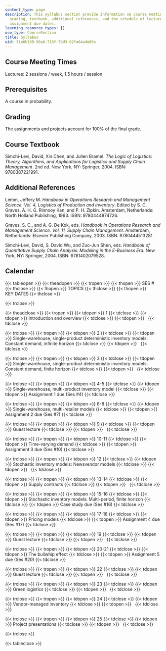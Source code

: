 ```yaml
---
content_type: page
description: This syllabus section provide information on course meeting times, prerequisites,
  grading, textbook, additional references, and the schedule of lecture topics and
  assignment due dates.
learning_resource_types: []
ocw_type: CourseSection
title: Syllabus
uid: 31e6b139-90ab-718f-78d3-62fa64ade09a
---
```


Course Meeting Times
--------------------

Lectures: 2 sessions / week, 1.5 hours / session

Prerequisites
-------------

A course in probability.

Grading
-------

The assignments and projects account for 100% of the final grade.

Course Textbook
---------------

Simchi-Levi, David, Xin Chen, and Julien Bramel. _The Logic of Logistics: Theory, Algorithms, and Applications for Logistics and Supply Chain Management_. 2nd ed. New York, NY: Springer, 2004. ISBN: 9780387221991.

Additional References
---------------------

Lemm, Jeffery M. _Handbook in Operations Research and Management Science. Vol. 4, Logistics of Production and Inventory_. Edited by S. C. Graves, A. H. G. Rinnooy Kan, and P. H. Zipkin. Amsterdam, Netherlands: North Holland Publishing, 1993. ISBN: 9780444874726.

Graves, S. C., and A. G. De Kok, eds. _Handbook in Operations Research and Management Science. Vol. 11, Supply Chain Management_. Amsterdam, Netherlands: Elsevier Publishing Company, 2003. ISBN: 9780444513281.

Simchi-Levi, David, S. David Wu, and Zuo-Jun Shen, eds. _Handbook of Quantitative Supply Chain Analysis: Modeling in the E-Business Era_. New York, NY: Springer, 2004. ISBN: 9781402079528.

Calendar
--------

{{< tableopen >}}
{{< theadopen >}}
{{< tropen >}}
{{< thopen >}}
SES #
{{< thclose >}}
{{< thopen >}}
TOPICS
{{< thclose >}}
{{< thopen >}}
KEY DATES
{{< thclose >}}

{{< trclose >}}

{{< theadclose >}}
{{< tropen >}}
{{< tdopen >}}
1
{{< tdclose >}}
{{< tdopen >}}
Introduction and overview
{{< tdclose >}}
{{< tdopen >}}
 
{{< tdclose >}}

{{< trclose >}}
{{< tropen >}}
{{< tdopen >}}
2
{{< tdclose >}}
{{< tdopen >}}
Single-warehouse, single-product deterministic inventory models: Constant demand, infinite horizon
{{< tdclose >}}
{{< tdopen >}}
 
{{< tdclose >}}

{{< trclose >}}
{{< tropen >}}
{{< tdopen >}}
3
{{< tdclose >}}
{{< tdopen >}}
Single-warehouse, single-product deterministic inventory models: Constant demand, finite horizon
{{< tdclose >}}
{{< tdopen >}}
 
{{< tdclose >}}

{{< trclose >}}
{{< tropen >}}
{{< tdopen >}}
4-5
{{< tdclose >}}
{{< tdopen >}}
Single-warehouse, multi-product inventory model
{{< tdclose >}}
{{< tdopen >}}
Assignment 1 due (Ses #4)
{{< tdclose >}}

{{< trclose >}}
{{< tropen >}}
{{< tdopen >}}
6-8
{{< tdclose >}}
{{< tdopen >}}
Single-warehouse, multi-retailer models
{{< tdclose >}}
{{< tdopen >}}
Assignment 2 due (Ses #7)
{{< tdclose >}}

{{< trclose >}}
{{< tropen >}}
{{< tdopen >}}
9
{{< tdclose >}}
{{< tdopen >}}
Guest lecture
{{< tdclose >}}
{{< tdopen >}}
 
{{< tdclose >}}

{{< trclose >}}
{{< tropen >}}
{{< tdopen >}}
10-11
{{< tdclose >}}
{{< tdopen >}}
Time-varying demand
{{< tdclose >}}
{{< tdopen >}}
Assignment 3 due (Ses #10)
{{< tdclose >}}

{{< trclose >}}
{{< tropen >}}
{{< tdopen >}}
12
{{< tdclose >}}
{{< tdopen >}}
Stochastic inventory models: Newsvendor models
{{< tdclose >}}
{{< tdopen >}}
 
{{< tdclose >}}

{{< trclose >}}
{{< tropen >}}
{{< tdopen >}}
13-14
{{< tdclose >}}
{{< tdopen >}}
Supply contracts
{{< tdclose >}}
{{< tdopen >}}
 
{{< tdclose >}}

{{< trclose >}}
{{< tropen >}}
{{< tdopen >}}
15-16
{{< tdclose >}}
{{< tdopen >}}
Stochastic inventory models: Multi-period, finite horizon
{{< tdclose >}}
{{< tdopen >}}
Case study due (Ses #16)
{{< tdclose >}}

{{< trclose >}}
{{< tropen >}}
{{< tdopen >}}
17-18
{{< tdclose >}}
{{< tdopen >}}
Pricing models
{{< tdclose >}}
{{< tdopen >}}
Assignment 4 due (Ses #17)
{{< tdclose >}}

{{< trclose >}}
{{< tropen >}}
{{< tdopen >}}
19
{{< tdclose >}}
{{< tdopen >}}
Guest lecture
{{< tdclose >}}
{{< tdopen >}}
 
{{< tdclose >}}

{{< trclose >}}
{{< tropen >}}
{{< tdopen >}}
20-21
{{< tdclose >}}
{{< tdopen >}}
The bullwhip effect
{{< tdclose >}}
{{< tdopen >}}
Assignment 5 due (Ses #20)
{{< tdclose >}}

{{< trclose >}}
{{< tropen >}}
{{< tdopen >}}
22
{{< tdclose >}}
{{< tdopen >}}
Guest lecture
{{< tdclose >}}
{{< tdopen >}}
 
{{< tdclose >}}

{{< trclose >}}
{{< tropen >}}
{{< tdopen >}}
23
{{< tdclose >}}
{{< tdopen >}}
Green logistics
{{< tdclose >}}
{{< tdopen >}}
 
{{< tdclose >}}

{{< trclose >}}
{{< tropen >}}
{{< tdopen >}}
24
{{< tdclose >}}
{{< tdopen >}}
Vendor-managed inventory
{{< tdclose >}}
{{< tdopen >}}
 
{{< tdclose >}}

{{< trclose >}}
{{< tropen >}}
{{< tdopen >}}
25
{{< tdclose >}}
{{< tdopen >}}
Project presentations
{{< tdclose >}}
{{< tdopen >}}
 
{{< tdclose >}}

{{< trclose >}}

{{< tableclose >}}